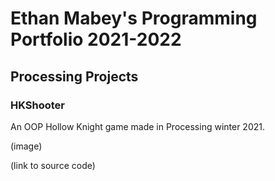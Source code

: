 # Ethan Mabey's Programming Portfolio 2021-2022

## Processing Projects

### HKShooter

An OOP Hollow Knight game made in Processing winter 2021.

(image)

(link to source code)
